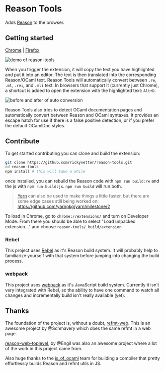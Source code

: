 # Reason Tools

Adds [Reason](http://facebook.github.io/reason/) to the browser.

## Getting started

[Chrome](https://chrome.google.com/webstore/detail/reason-tools/kmdelnjbembbiodplmhgfjpecibfhadd) | [Firefox](https://addons.mozilla.org/en-US/firefox/addon/reason-tools/)

![demo of reason-tools](https://raw.githubusercontent.com/rickyvetter/reason-tools/master/assets/demo.gif)

When you trigger the extension, it will copy the text you have highlighted and put it into an editor. The text is then translated into the corresponding Reason/OCaml text. Reason Tools will automatically convert between `.re`, `.ml`, `.rei`, and `.mli` text. In browsers that support it (currently just Chrome), a shortcut is added to open the extension with the highlighted text: `Alt+D`.

![before and after of auto conversion](https://raw.githubusercontent.com/rickyvetter/reason-tools/master/assets/before-after.png)

Reason Tools also tries to detect OCaml documentation pages and automatically convert between Reason and OCaml syntaxes. It provides an escape hatch for use if there is a false positive detection, or if you prefer the default OCamlDoc styles.

## Contribute

To get started contributing you can clone and build the extension:

```sh
git clone https://github.com/rickyvetter/reason-tools.git
cd reason-tools
npm install # this will take a while
```

once installed, you can rebuild the Reason code with `npm run build:re` and the js with `npm run build:js`. `npm run build` will run both.

> [Yarn](https://github.com/yarnpkg/yarn) can also be used to make things a little faster, but there are some edge cases still being worked on: https://github.com/yarnpkg/yarn/milestone/2

To load in Chrome, go to `chrome://extensions/` and turn on Developer Mode. From there you should be able to select "Load unpacked extension..." and choose `reason-tools/_build/extension`.

### Rebel

This project uses [Rebel](https://github.com/reasonml/rebel) as it's Reason build system. It will probably help to familiarize yourself with that system before jumping into changing the build process.

### webpack

This project uses [webpack](http://webpack.github.io/) as it's JavaScript build system. Currently it isn't very integrated with Rebel, so the ability to have one command to watch all changes and incrementally build isn't really available (yet).

## Thanks

The foundation of the project is, without a doubt, [refmt-web](https://github.com/Schmavery/refmt-web). This is an awesome project by @Schmavery which does the same refmt in a web page.

[reason-web-toplevel](https://github.com/Engil/reason-web-toplevel), by @Engil was also an awesome project where a lot of the work in this project came from.

Also huge thanks to the [js_of_ocaml](https://github.com/ocsigen/js_of_ocaml) team for building a compiler that pretty effortlessly builds Reason and refmt utils in JS.
